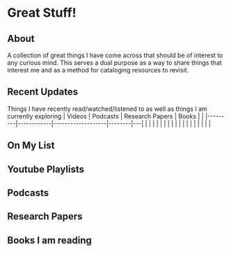 # Great Stuff!
## About 
A collection of great things I have come across that should be of interest to any curious mind. This serves a dual purpose as a way to share things that interest me and as a method for cataloging resources to revisit.



## Recent Updates  
Things I have recently read/watched/listened to as well as things I am currently exploring
| Videos  | Podcasts   | Research Papers   | Books  |   |
|---------|------------|-------------------|--------|---|
|         |   |   |   |   |
|         |   |   |   |   |
|         |   |   |   |   |


## On My List 





## Youtube Playlists



## Podcasts 


## Research Papers 



## Books I am reading 

